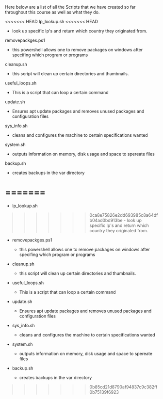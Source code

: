 Here below are a list of all the Scripts that we have created so far throughout this course as well as what they do.

<<<<<<< HEAD
Ip_lookup.sh
<<<<<<< HEAD
- look up specific Ip's and return which country they originated from.

removepackges.ps1
- this powershell allows one to remove packages on windows after specifing which program or programs

cleanup.sh 
- this script will clean up certain directories and thumbnails.

useful_loops.sh
-  This is a script that can loop a certain command 

update.sh
- Ensures apt update packages and removes unused packages and configuration files

sys_info.sh
- cleans and configures the machine to certain specifications wanted

system.sh	
- outputs information on memory, disk usage and space to spereate files 

backup.sh
- creates backups in the var directory
	
=======
=======
- Ip_lookup.sh
>>>>>>> 0ca8e75826e2dd693985c8a64dfb04ad0bd913be
	- look up specific Ip's and return which country they originated from.

- removepackges.ps1
	- this powershell allows one to remove packages on windows after specifing which program or programs

- cleanup.sh 
	- this script will clean up certain directories and thumbnails.

- useful_loops.sh
	-  This is a script that can loop a certain command 

- update.sh
	- Ensures apt update packages and removes unused packages and configuration files

- sys_info.sh
	- cleans and configures the machine to certain specifications wanted

- system.sh	
	- outputs information on memory, disk usage and space to spereate files 

- backup.sh
	- creates backups in the var directory
	
>>>>>>> 0b85cd21d8790af94837c9c382ff0b75139f6923
